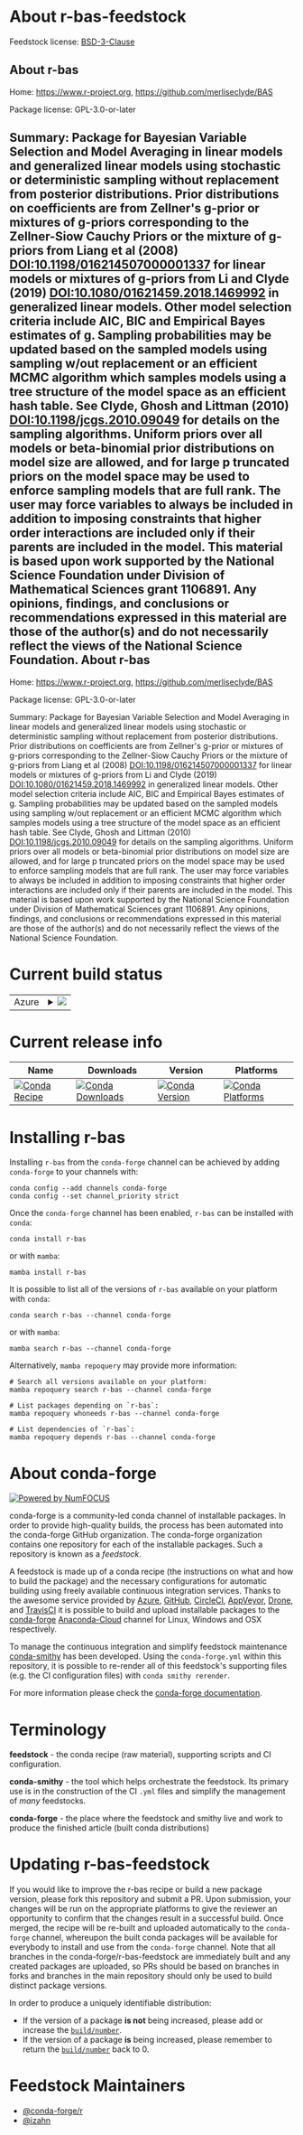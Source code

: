 About r-bas-feedstock
=====================

Feedstock license: [BSD-3-Clause](https://github.com/conda-forge/r-bas-feedstock/blob/main/LICENSE.txt)

About r-bas
-----------

Home: https://www.r-project.org, https://github.com/merliseclyde/BAS

Package license: GPL-3.0-or-later

Summary: Package for Bayesian Variable Selection and  Model Averaging in linear models and generalized linear models using stochastic or deterministic sampling without replacement from posterior distributions.  Prior distributions on coefficients are from Zellner's g-prior or mixtures of g-priors corresponding to the Zellner-Siow Cauchy Priors or the mixture of g-priors from Liang et al (2008) <DOI:10.1198/016214507000001337> for linear models or mixtures of g-priors from  Li and Clyde (2019) <DOI:10.1080/01621459.2018.1469992> in generalized linear models. Other model selection criteria include AIC, BIC and Empirical Bayes estimates of g. Sampling probabilities may be updated based on the sampled models using sampling w/out replacement or an efficient MCMC algorithm which samples models using a tree structure of the model space as an efficient hash table.  See  Clyde, Ghosh and Littman (2010) <DOI:10.1198/jcgs.2010.09049> for  details on the sampling algorithms. Uniform priors over all models or beta-binomial prior distributions on model size are allowed, and for large p truncated priors on the model space may be used to enforce sampling models that are full rank. The user may force variables to always be included in addition to imposing constraints that higher order interactions are included only if their parents are included in the model. This material is based upon work supported by the National Science Foundation under Division of Mathematical Sciences grant 1106891. Any opinions, findings, and conclusions or recommendations expressed in this material are those of the author(s) and do not necessarily reflect the views of the National Science Foundation.
About r-bas
-----------

Home: https://www.r-project.org, https://github.com/merliseclyde/BAS

Package license: GPL-3.0-or-later

Summary: Package for Bayesian Variable Selection and  Model Averaging in linear models and generalized linear models using stochastic or deterministic sampling without replacement from posterior distributions.  Prior distributions on coefficients are from Zellner's g-prior or mixtures of g-priors corresponding to the Zellner-Siow Cauchy Priors or the mixture of g-priors from Liang et al (2008) <DOI:10.1198/016214507000001337> for linear models or mixtures of g-priors from  Li and Clyde (2019) <DOI:10.1080/01621459.2018.1469992> in generalized linear models. Other model selection criteria include AIC, BIC and Empirical Bayes estimates of g. Sampling probabilities may be updated based on the sampled models using sampling w/out replacement or an efficient MCMC algorithm which samples models using a tree structure of the model space as an efficient hash table.  See  Clyde, Ghosh and Littman (2010) <DOI:10.1198/jcgs.2010.09049> for  details on the sampling algorithms. Uniform priors over all models or beta-binomial prior distributions on model size are allowed, and for large p truncated priors on the model space may be used to enforce sampling models that are full rank. The user may force variables to always be included in addition to imposing constraints that higher order interactions are included only if their parents are included in the model. This material is based upon work supported by the National Science Foundation under Division of Mathematical Sciences grant 1106891. Any opinions, findings, and conclusions or recommendations expressed in this material are those of the author(s) and do not necessarily reflect the views of the National Science Foundation.

Current build status
====================


<table>
    
  <tr>
    <td>Azure</td>
    <td>
      <details>
        <summary>
          <a href="https://dev.azure.com/conda-forge/feedstock-builds/_build/latest?definitionId=13577&branchName=main">
            <img src="https://dev.azure.com/conda-forge/feedstock-builds/_apis/build/status/r-bas-feedstock?branchName=main">
          </a>
        </summary>
        <table>
          <thead><tr><th>Variant</th><th>Status</th></tr></thead>
          <tbody><tr>
              <td>linux_64_r_base4.2</td>
              <td>
                <a href="https://dev.azure.com/conda-forge/feedstock-builds/_build/latest?definitionId=13577&branchName=main">
                  <img src="https://dev.azure.com/conda-forge/feedstock-builds/_apis/build/status/r-bas-feedstock?branchName=main&jobName=linux&configuration=linux%20linux_64_r_base4.2" alt="variant">
                </a>
              </td>
            </tr><tr>
              <td>linux_64_r_base4.3</td>
              <td>
                <a href="https://dev.azure.com/conda-forge/feedstock-builds/_build/latest?definitionId=13577&branchName=main">
                  <img src="https://dev.azure.com/conda-forge/feedstock-builds/_apis/build/status/r-bas-feedstock?branchName=main&jobName=linux&configuration=linux%20linux_64_r_base4.3" alt="variant">
                </a>
              </td>
            </tr><tr>
              <td>osx_64_r_base4.2</td>
              <td>
                <a href="https://dev.azure.com/conda-forge/feedstock-builds/_build/latest?definitionId=13577&branchName=main">
                  <img src="https://dev.azure.com/conda-forge/feedstock-builds/_apis/build/status/r-bas-feedstock?branchName=main&jobName=osx&configuration=osx%20osx_64_r_base4.2" alt="variant">
                </a>
              </td>
            </tr><tr>
              <td>osx_64_r_base4.3</td>
              <td>
                <a href="https://dev.azure.com/conda-forge/feedstock-builds/_build/latest?definitionId=13577&branchName=main">
                  <img src="https://dev.azure.com/conda-forge/feedstock-builds/_apis/build/status/r-bas-feedstock?branchName=main&jobName=osx&configuration=osx%20osx_64_r_base4.3" alt="variant">
                </a>
              </td>
            </tr><tr>
              <td>win_64</td>
              <td>
                <a href="https://dev.azure.com/conda-forge/feedstock-builds/_build/latest?definitionId=13577&branchName=main">
                  <img src="https://dev.azure.com/conda-forge/feedstock-builds/_apis/build/status/r-bas-feedstock?branchName=main&jobName=win&configuration=win%20win_64_" alt="variant">
                </a>
              </td>
            </tr>
          </tbody>
        </table>
      </details>
    </td>
  </tr>
</table>

Current release info
====================

| Name | Downloads | Version | Platforms |
| --- | --- | --- | --- |
| [![Conda Recipe](https://img.shields.io/badge/recipe-r--bas-green.svg)](https://anaconda.org/conda-forge/r-bas) | [![Conda Downloads](https://img.shields.io/conda/dn/conda-forge/r-bas.svg)](https://anaconda.org/conda-forge/r-bas) | [![Conda Version](https://img.shields.io/conda/vn/conda-forge/r-bas.svg)](https://anaconda.org/conda-forge/r-bas) | [![Conda Platforms](https://img.shields.io/conda/pn/conda-forge/r-bas.svg)](https://anaconda.org/conda-forge/r-bas) |

Installing r-bas
================

Installing `r-bas` from the `conda-forge` channel can be achieved by adding `conda-forge` to your channels with:

```
conda config --add channels conda-forge
conda config --set channel_priority strict
```

Once the `conda-forge` channel has been enabled, `r-bas` can be installed with `conda`:

```
conda install r-bas
```

or with `mamba`:

```
mamba install r-bas
```

It is possible to list all of the versions of `r-bas` available on your platform with `conda`:

```
conda search r-bas --channel conda-forge
```

or with `mamba`:

```
mamba search r-bas --channel conda-forge
```

Alternatively, `mamba repoquery` may provide more information:

```
# Search all versions available on your platform:
mamba repoquery search r-bas --channel conda-forge

# List packages depending on `r-bas`:
mamba repoquery whoneeds r-bas --channel conda-forge

# List dependencies of `r-bas`:
mamba repoquery depends r-bas --channel conda-forge
```


About conda-forge
=================

[![Powered by
NumFOCUS](https://img.shields.io/badge/powered%20by-NumFOCUS-orange.svg?style=flat&colorA=E1523D&colorB=007D8A)](https://numfocus.org)

conda-forge is a community-led conda channel of installable packages.
In order to provide high-quality builds, the process has been automated into the
conda-forge GitHub organization. The conda-forge organization contains one repository
for each of the installable packages. Such a repository is known as a *feedstock*.

A feedstock is made up of a conda recipe (the instructions on what and how to build
the package) and the necessary configurations for automatic building using freely
available continuous integration services. Thanks to the awesome service provided by
[Azure](https://azure.microsoft.com/en-us/services/devops/), [GitHub](https://github.com/),
[CircleCI](https://circleci.com/), [AppVeyor](https://www.appveyor.com/),
[Drone](https://cloud.drone.io/welcome), and [TravisCI](https://travis-ci.com/)
it is possible to build and upload installable packages to the
[conda-forge](https://anaconda.org/conda-forge) [Anaconda-Cloud](https://anaconda.org/)
channel for Linux, Windows and OSX respectively.

To manage the continuous integration and simplify feedstock maintenance
[conda-smithy](https://github.com/conda-forge/conda-smithy) has been developed.
Using the ``conda-forge.yml`` within this repository, it is possible to re-render all of
this feedstock's supporting files (e.g. the CI configuration files) with ``conda smithy rerender``.

For more information please check the [conda-forge documentation](https://conda-forge.org/docs/).

Terminology
===========

**feedstock** - the conda recipe (raw material), supporting scripts and CI configuration.

**conda-smithy** - the tool which helps orchestrate the feedstock.
                   Its primary use is in the construction of the CI ``.yml`` files
                   and simplify the management of *many* feedstocks.

**conda-forge** - the place where the feedstock and smithy live and work to
                  produce the finished article (built conda distributions)


Updating r-bas-feedstock
========================

If you would like to improve the r-bas recipe or build a new
package version, please fork this repository and submit a PR. Upon submission,
your changes will be run on the appropriate platforms to give the reviewer an
opportunity to confirm that the changes result in a successful build. Once
merged, the recipe will be re-built and uploaded automatically to the
`conda-forge` channel, whereupon the built conda packages will be available for
everybody to install and use from the `conda-forge` channel.
Note that all branches in the conda-forge/r-bas-feedstock are
immediately built and any created packages are uploaded, so PRs should be based
on branches in forks and branches in the main repository should only be used to
build distinct package versions.

In order to produce a uniquely identifiable distribution:
 * If the version of a package **is not** being increased, please add or increase
   the [``build/number``](https://docs.conda.io/projects/conda-build/en/latest/resources/define-metadata.html#build-number-and-string).
 * If the version of a package **is** being increased, please remember to return
   the [``build/number``](https://docs.conda.io/projects/conda-build/en/latest/resources/define-metadata.html#build-number-and-string)
   back to 0.

Feedstock Maintainers
=====================

* [@conda-forge/r](https://github.com/conda-forge/r/)
* [@izahn](https://github.com/izahn/)

